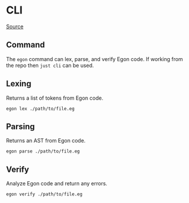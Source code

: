 # CLI

[Source](https://github.com/egonlang/egonlang/tree/main/egonlang-cli)

## Command

The `egon` command can lex, parse, and verify Egon code. If working from the repo then `just cli` can be used.

## Lexing

Returns a list of tokens from Egon code.

```shell
egon lex ./path/to/file.eg
```

## Parsing

Returns an AST from Egon code.

```shell
egon parse ./path/to/file.eg
```

## Verify

Analyze Egon code and return any errors.

```shell
egon verify ./path/to/file.eg
```